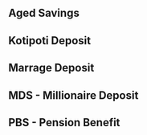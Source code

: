 ## Aged Savings

## Kotipoti Deposit

## Marrage Deposit

## MDS - Millionaire Deposit

## PBS - Pension Benefit
